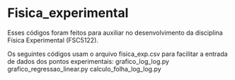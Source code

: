 # Fisica_experimental

Esses códigos foram feitos para auxiliar no desenvolvimento da disciplina Física Experimental (FSC5122).

Os seguintes códigos usam o arquivo fisica_exp.csv para facilitar a entrada de dados dos pontos experimentais:
grafico_log_log.py
grafico_regressao_linear.py
calculo_folha_log_log.py
